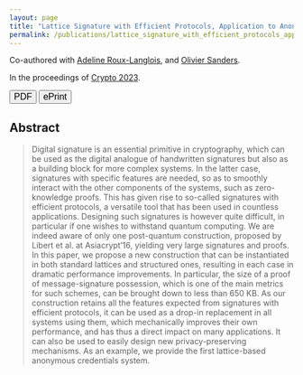 ```yaml
---
layout: page
title: "Lattice Signature with Efficient Protocols, Application to Anonymous Credentials"
permalink: /publications/lattice_signature_with_efficient_protocols_application_to_anonymous_credentials
---
```


Co-authored with [Adeline Roux-Langlois](https://people.irisa.fr/Adeline.Roux-Langlois/), and [Olivier Sanders](https://crypto.orange-labs.fr/acg/people/peopleProfil.php?id=226).    

In the proceedings of [Crypto 2023](https://link.springer.com/chapter/10.1007/978-3-031-38545-2_12).   

<a href="/assets/pub/JRS23_Lattice_SEP_and_AC.pdf" target="_blank" style="text-decoration: none;"><button class="mybutton" onmouseover="this.style.backgroundColor='#337076'; this.style.color='#FFFFFF'; this.querySelector('span').style.paddingRight = '16px'; this.querySelector('span').querySelector('span').style.opacity = '1'; this.querySelector('span').querySelector('span').style.right = '0';" onmouseout="this.style.backgroundColor='#FFFFFF'; this.style.color='#337076'; this.querySelector('span').style.paddingRight = '0'; this.querySelector('span').querySelector('span').style.opacity = '0'; this.querySelector('span').querySelector('span').style.right = '-20px';"><span style="cursor: pointer; display: inline-block; position: relative; transition: 0.5s; font-size: 16px;">PDF <span style="position: absolute; opacity: 0; top: 0; right: -20px; transition: 0.5s;">&#xbb;</span></span></button></a>
<a href="https://eprint.iacr.org/2022/509" target="_blank" style="text-decoration: none;"><button class="mybutton" onmouseover="this.style.backgroundColor='#337076'; this.style.color='#FFFFFF'; this.querySelector('span').style.paddingRight = '16px'; this.querySelector('span').querySelector('span').style.opacity = '1'; this.querySelector('span').querySelector('span').style.right = '0';" onmouseout="this.style.backgroundColor='#FFFFFF'; this.style.color='#337076'; this.querySelector('span').style.paddingRight = '0'; this.querySelector('span').querySelector('span').style.opacity = '0'; this.querySelector('span').querySelector('span').style.right = '-20px';"><span style="cursor: pointer; display: inline-block; position: relative; transition: 0.5s; font-size: 16px;">ePrint <span style="position: absolute; opacity: 0; top: 0; right: -20px; transition: 0.5s;">&#xbb;</span></span></button></a>   

## Abstract
> Digital signature is an essential primitive in cryptography, which can be used as the digital analogue of handwritten signatures but also as a building block for more complex systems. In the latter case, signatures with specific features are needed, so as to smoothly interact with the other components of the systems, such as zero-knowledge proofs. This has given rise to so-called signatures with efficient protocols, a versatile tool that has been used in countless applications. Designing such signatures is however quite difficult, in particular if one wishes to withstand quantum computing. We are indeed aware of only one post-quantum construction, proposed by Libert et al. at Asiacrypt’16, yielding very large signatures and proofs.  
In this paper, we propose a new construction that can be instantiated in both standard lattices and structured ones, resulting in each case in dramatic performance improvements. In particular, the size of a proof of message-signature possession, which is one of the main metrics for such schemes, can be brought down to less than 650 KB. As our construction retains all the features expected from signatures with efficient protocols, it can be used as a drop-in replacement in all systems using them, which mechanically improves their own performance, and has thus a direct impact on many applications. It can also be used to easily design new privacy-preserving mechanisms. As an example, we provide the first lattice-based anonymous credentials system.